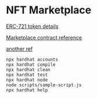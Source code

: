 # NFT Marketplace

[ERC-721 token details](https://github.com/OpenZeppelin/openzeppelin-contracts/tree/master/contracts/token/ERC721)

[Marketplace contract reference](https://dev.to/dabit3/building-scalable-full-stack-apps-on-ethereum-with-polygon-2cfb)

[another ref](https://github.com/husnn/web3-tutorials/blob/master/02-nft-marketplace/contracts/Market.sol)

```shell
npx hardhat accounts
npx hardhat compile
npx hardhat clean
npx hardhat test
npx hardhat node
node scripts/sample-script.js
npx hardhat help
```

